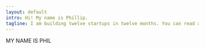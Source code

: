 ```yaml
---
layout: default
intro: Hi! My name is Phillip.
tagline: I am building twelve startups in twelve months. You can read about it <a href="http://link">here</a>.
---
```

MY NAME IS PHIL